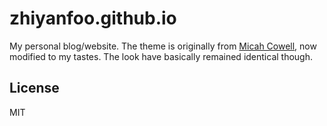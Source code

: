 # zhiyanfoo.github.io
My personal blog/website. The theme is originally from [Micah
Cowell](https://github.com/getmicah), now modified to my tastes. The look
have basically remained identical though.

## License 

MIT
